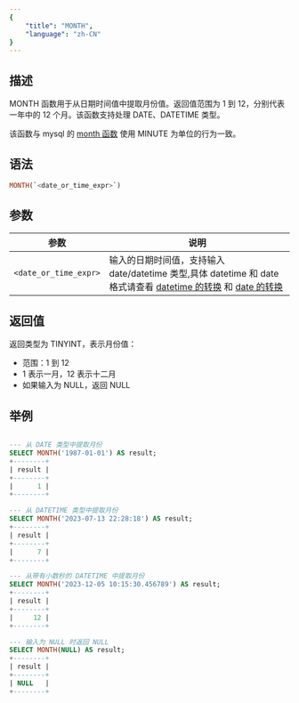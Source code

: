 ```yaml
---
{
    "title": "MONTH",
    "language": "zh-CN"
}
---
```


## 描述

MONTH 函数用于从日期时间值中提取月份值。返回值范围为 1 到 12，分别代表一年中的 12 个月。该函数支持处理 DATE、DATETIME 类型。

该函数与 mysql 的 [month 函数](https://dev.mysql.com/doc/refman/8.4/en/date-and-time-functions.html#function_month) 使用 MINUTE 为单位的行为一致。

## 语法

```sql
MONTH(`<date_or_time_expr>`)
```

## 参数

| 参数 | 说明 |
| ---- | ---- |
| ``<date_or_time_expr>`` | 输入的日期时间值，支持输入 date/datetime 类型,具体 datetime 和 date 格式请查看 [datetime 的转换](../../../../../current/sql-manual/basic-element/sql-data-types/conversion/datetime-conversion) 和 [date 的转换](../../../../../current/sql-manual/basic-element/sql-data-types/conversion/date-conversion) |

## 返回值

返回类型为 TINYINT，表示月份值：
- 范围：1 到 12
- 1 表示一月，12 表示十二月
- 如果输入为 NULL，返回 NULL
## 举例

```sql

--- 从 DATE 类型中提取月份
SELECT MONTH('1987-01-01') AS result;
+--------+
| result |
+--------+
|      1 |
+--------+

--- 从 DATETIME 类型中提取月份
SELECT MONTH('2023-07-13 22:28:18') AS result;
+--------+
| result |
+--------+
|      7 |
+--------+

--- 从带有小数秒的 DATETIME 中提取月份
SELECT MONTH('2023-12-05 10:15:30.456789') AS result;
+--------+
| result |
+--------+
|     12 |
+--------+

--- 输入为 NULL 时返回 NULL
SELECT MONTH(NULL) AS result;
+--------+
| result |
+--------+
| NULL   |
+--------+
```
